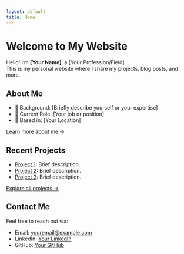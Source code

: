 ```yaml
---
layout: default
title: Home
---
```


# Welcome to My Website

Hello! I’m **[Your Name]**, a [Your Profession/Field].  
This is my personal website where I share my projects, blog posts, and more.

## About Me
- 🌟 Background: [Briefly describe yourself or your expertise]
- 💼 Current Role: [Your job or position]
- 📍 Based in: [Your Location]

[Learn more about me →](about.md)

## Recent Projects
- [Project 1](projects/project1.md): Brief description.
- [Project 2](projects/project2.md): Brief description.
- [Project 3](projects/project3.md): Brief description.

[Explore all projects →](projects.md)

## Contact Me
Feel free to reach out via:
- Email: [youremail@example.com](mailto:youremail@example.com)
- LinkedIn: [Your LinkedIn](https://linkedin.com/in/yourprofile)
- GitHub: [Your GitHub](https://github.com/yourusername)
